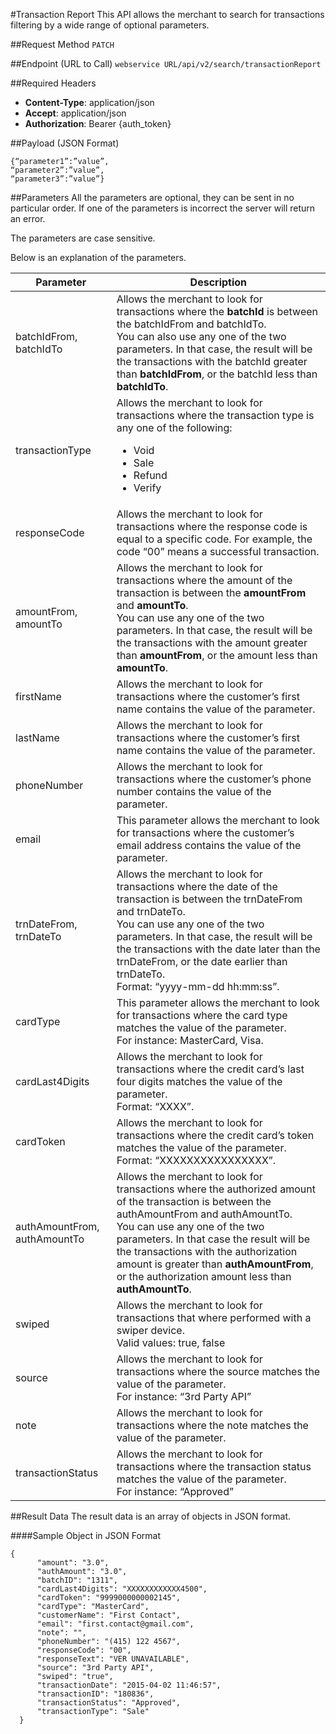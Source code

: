 #Transaction Report
This API allows the merchant to search for transactions filtering by a wide range of optional parameters.

##Request Method
`PATCH`

##Endpoint (URL to Call)
`webservice URL/api/v2/search/transactionReport`

##Required Headers
* **Content-Type**: application/json
* **Accept**: application/json
* **Authorization**: Bearer {auth_token}

##Payload (JSON Format)
```
{“parameter1”:”value”,
“parameter2”:”value”,
“parameter3”:”value”}
```


##Parameters
All the parameters are optional, they can be sent in no particular order. If one of the parameters is incorrect the server will return an error.

The parameters are case sensitive.

Below is an explanation of the parameters.

Parameter | Description
--- | -----
batchIdFrom, batchIdTo | Allows the merchant to look for transactions where the **batchId** is between the batchIdFrom and batchIdTo. <br>You can also use any one of the two parameters. In that case, the result will be the transactions with the batchId greater than **batchIdFrom**, or the batchId less than **batchIdTo**.
transactionType | Allows the merchant to look for transactions where the transaction type is any one of the following:<ul><li>Void</li><li>Sale</li><li>Refund</li><li>Verify</li></ul>
responseCode | Allows the merchant to look for transactions where the response code is equal to a specific code. For example, the code “00” means a successful transaction.
amountFrom, amountTo | Allows the merchant to look for transactions where the amount of the transaction is between the **amountFrom** and **amountTo**. <br>You can use any one of the two parameters. In that case, the result will be the transactions with the amount greater than **amountFrom**, or the amount less than **amountTo**.
firstName | Allows the merchant to look for transactions where the customer’s first name contains the value of the parameter.
lastName | Allows the merchant to look for transactions where the customer’s first name contains the value of the parameter.
phoneNumber | Allows the merchant to look for transactions where the customer’s phone number contains the value of the parameter.
email | This parameter allows the merchant to look for transactions where the customer’s email address contains the value of the parameter.
trnDateFrom, trnDateTo | Allows the merchant to look for transactions where the date of the transaction is between the trnDateFrom and trnDateTo. <br>You can use any one of the two parameters. In that case, the result will be the transactions with the date later than the trnDateFrom, or the date earlier than trnDateTo.<br>Format: “yyyy-mm-dd hh:mm:ss”.
cardType | This parameter allows the merchant to look for transactions where the card type matches the value of the parameter. <br>For instance: MasterCard, Visa.
cardLast4Digits | Allows the merchant to look for transactions where the credit card’s last four digits matches the value of the parameter. <br>Format: “XXXX”.
cardToken | Allows the merchant to look for transactions where the credit card’s token matches the value of the parameter. <br>Format: “XXXXXXXXXXXXXXXX”.
authAmountFrom, authAmountTo | Allows the merchant to look for transactions where the authorized amount of the transaction is between the authAmountFrom and authAmountTo. <br>You can use any one of the two parameters. In that case the result will be the transactions with the authorization amount is greater than **authAmountFrom**, or the authorization amount less than **authAmountTo**.
swiped | Allows the merchant to look for transactions that where performed with a swiper device. <br>Valid values: true, false
source | Allows the merchant to look for transactions where the source matches the value of the parameter. <br>For instance: “3rd Party API”
note | Allows the merchant to look for transactions where the note matches the value of the parameter.
transactionStatus | Allows the merchant to look for transactions where the transaction status matches the value of the parameter. <br>For instance: “Approved”

##Result Data
The result data is an array of objects in JSON format.

####Sample Object in JSON Format
```
{
      "amount": "3.0",
      "authAmount": "3.0",
      "batchID": "1311",
      "cardLast4Digits": "XXXXXXXXXXXX4500",
      "cardToken": "9999000000002145",
      "cardType": "MasterCard",
      "customerName": "First Contact",
      "email": "first.contact@gmail.com",
      "note": "",
      "phoneNumber": "(415) 122 4567",
      "responseCode": "00",
      "responseText": "VER UNAVAILABLE",
      "source": "3rd Party API",
      "swiped": "true",
      "transactionDate": "2015-04-02 11:46:57",
      "transactionID": "180836",
      "transactionStatus": "Approved",
      "transactionType": "Sale"
  }
```
